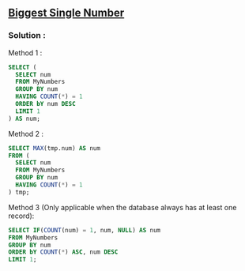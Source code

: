 ## [Biggest Single Number](https://leetcode.com/problems/biggest-single-number)

### Solution :

Method 1 :
```sql
SELECT (
  SELECT num
  FROM MyNumbers
  GROUP BY num
  HAVING COUNT(*) = 1
  ORDER bY num DESC
  LIMIT 1
) AS num;
```

Method 2 :
```sql
SELECT MAX(tmp.num) AS num 
FROM (
  SELECT num
  FROM MyNumbers
  GROUP BY num
  HAVING COUNT(*) = 1
) tmp;
```

Method 3 (Only applicable when the database always has at least one record):
```sql
SELECT IF(COUNT(num) = 1, num, NULL) AS num
FROM MyNumbers
GROUP BY num
ORDER bY COUNT(*) ASC, num DESC
LIMIT 1;
```
